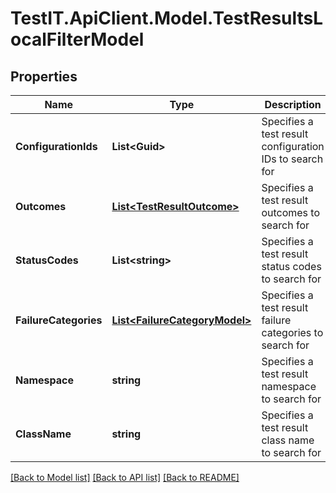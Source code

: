 # TestIT.ApiClient.Model.TestResultsLocalFilterModel

## Properties

Name | Type | Description | Notes
------------ | ------------- | ------------- | -------------
**ConfigurationIds** | **List&lt;Guid&gt;** | Specifies a test result configuration IDs to search for | [optional] 
**Outcomes** | [**List&lt;TestResultOutcome&gt;**](TestResultOutcome.md) | Specifies a test result outcomes to search for | [optional] 
**StatusCodes** | **List&lt;string&gt;** | Specifies a test result status codes to search for | [optional] 
**FailureCategories** | [**List&lt;FailureCategoryModel&gt;**](FailureCategoryModel.md) | Specifies a test result failure categories to search for | [optional] 
**Namespace** | **string** | Specifies a test result namespace to search for | [optional] 
**ClassName** | **string** | Specifies a test result class name to search for | [optional] 

[[Back to Model list]](../README.md#documentation-for-models) [[Back to API list]](../README.md#documentation-for-api-endpoints) [[Back to README]](../README.md)

